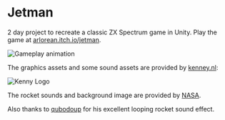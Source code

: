 # Jetman
2 day project to recreate a classic ZX Spectrum game in Unity. Play the game at [arlorean.itch.io/jetman](https://arlorean.itch.io/jetman).

![Gameplay animation](https://img.itch.zone/aW1hZ2UvMjA4NDE1Lzk3NjkxMi5naWY=/original/Mh0DqT.gif)

The graphics assets and some sound assets are provided by [kenney.nl](https://kennel.nl):

![Kenny Logo](http://kenney.nl/data/img/logo.png)

The rocket sounds and background image are provided by [NASA](https://www.nasa.gov/multimedia/guidelines/index.html).

Also thanks to [qubodoup](https://freesound.org/people/qubodup/sounds/146770/) for his excellent looping rocket sound effect.
